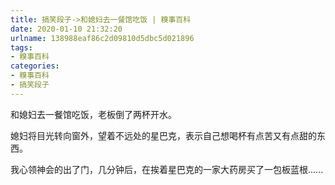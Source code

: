 ```yaml
---
title: 搞笑段子->和媳妇去一餐馆吃饭 | 糗事百科
date: 2020-01-10 21:32:20
urlname: 138988eaf86c2d09810d5dbc5d021896
tags: 
- 糗事百科
categories:
- 糗事百科
- 搞笑段子
---
```

和媳妇去一餐馆吃饭，老板倒了两杯开水。

媳妇将目光转向窗外，望着不远处的星巴克，表示自己想喝杯有点苦又有点甜的东西。

我心领神会的出了门，几分钟后，在挨着星巴克的一家大药房买了一包板蓝根......


